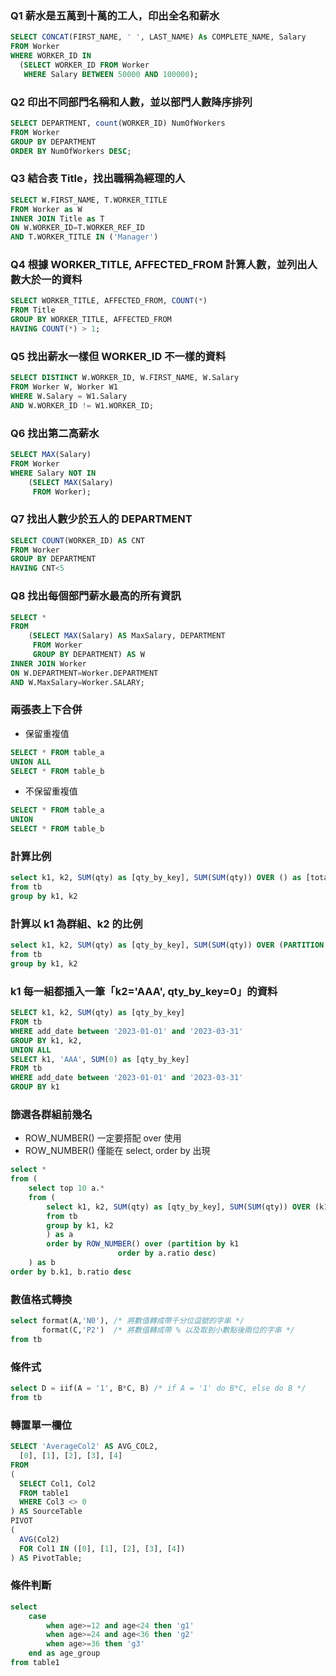 ### Q1 薪水是五萬到十萬的工人，印出全名和薪水
```sql
SELECT CONCAT(FIRST_NAME, ' ', LAST_NAME) As COMPLETE_NAME, Salary
FROM Worker 
WHERE WORKER_ID IN 
  (SELECT WORKER_ID FROM Worker 
   WHERE Salary BETWEEN 50000 AND 100000);
```
### Q2 印出不同部門名稱和人數，並以部門人數降序排列
```sql
SELECT DEPARTMENT, count(WORKER_ID) NumOfWorkers 
FROM Worker 
GROUP BY DEPARTMENT 
ORDER BY NumOfWorkers DESC;
```
### Q3 結合表 Title，找出職稱為經理的人
```sql
SELECT W.FIRST_NAME, T.WORKER_TITLE
FROM Worker as W
INNER JOIN Title as T
ON W.WORKER_ID=T.WORKER_REF_ID
AND T.WORKER_TITLE IN ('Manager')
```
### Q4 根據 WORKER_TITLE, AFFECTED_FROM 計算人數，並列出人數大於一的資料
```sql
SELECT WORKER_TITLE, AFFECTED_FROM, COUNT(*)
FROM Title
GROUP BY WORKER_TITLE, AFFECTED_FROM
HAVING COUNT(*) > 1;
```
### Q5 找出薪水一樣但 WORKER_ID 不一樣的資料
```sql
SELECT DISTINCT W.WORKER_ID, W.FIRST_NAME, W.Salary 
FROM Worker W, Worker W1 
WHERE W.Salary = W1.Salary 
AND W.WORKER_ID != W1.WORKER_ID;
```
### Q6 找出第二高薪水
```sql
SELECT MAX(Salary)
FROM Worker
WHERE Salary NOT IN 
	(SELECT MAX(Salary)
	 FROM Worker);
```
### Q7 找出人數少於五人的 DEPARTMENT
```sql
SELECT COUNT(WORKER_ID) AS CNT
FROM Worker
GROUP BY DEPARTMENT
HAVING CNT<5
```
### Q8 找出每個部門薪水最高的所有資訊
```sql
SELECT * 
FROM
	(SELECT MAX(Salary) AS MaxSalary, DEPARTMENT
	 FROM Worker
	 GROUP BY DEPARTMENT) AS W
INNER JOIN Worker
ON W.DEPARTMENT=Worker.DEPARTMENT
AND W.MaxSalary=Worker.SALARY;
```
### 兩張表上下合併
* 保留重複值
```sql
SELECT * FROM table_a
UNION ALL
SELECT * FROM table_b
```
* 不保留重複值
```sql
SELECT * FROM table_a
UNION
SELECT * FROM table_b
```
### 計算比例
```sql
select k1, k2, SUM(qty) as [qty_by_key], SUM(SUM(qty)) OVER () as [total_qty], SUM(qty) / SUM(SUM(qty)) OVER () AS [ratio]
from tb
group by k1, k2
```
### 計算以 k1 為群組、k2 的比例
```sql
select k1, k2, SUM(qty) as [qty_by_key], SUM(SUM(qty)) OVER (PARTITION BY k1) as [total_qty], SUM(qty) / SUM(SUM(qty)) OVER (PARTITION BY k1) AS [ratio]
from tb
group by k1, k2
```
### k1 每一組都插入一筆「k2='AAA', qty_by_key=0」的資料
```sql
SELECT k1, k2, SUM(qty) as [qty_by_key]
FROM tb
WHERE add_date between '2023-01-01' and '2023-03-31'
GROUP BY k1, k2,
UNION ALL
SELECT k1, 'AAA', SUM(0) as [qty_by_key]
FROM tb
WHERE add_date between '2023-01-01' and '2023-03-31'
GROUP BY k1
```

### 篩選各群組前幾名
* ROW_NUMBER() 一定要搭配 over 使用
* ROW_NUMBER() 僅能在 select, order by 出現
```sql
select *
from (
	select top 10 a.*
	from (
		select k1, k2, SUM(qty) as [qty_by_key], SUM(SUM(qty)) OVER (k1) as [total_qty], SUM(qty) / SUM(SUM(qty)) OVER (k1) AS [ratio]
		from tb 
		group by k1, k2
		) as a
		order by ROW_NUMBER() over (partition by k1
					    order by a.ratio desc)
	) as b
order by b.k1, b.ratio desc
```
### 數值格式轉換
```sql
select format(A,'N0'), /* 將數值轉成帶千分位逗號的字串 */
       format(C,'P2')  /* 將數值轉成帶 % 以及取到小數點後兩位的字串 */
from tb
```
### 條件式
```sql
select D = iif(A = '1', B*C, B) /* if A = '1' do B*C, else do B */
from tb
```
### 轉置單一欄位
```sql
SELECT 'AverageCol2' AS AVG_COL2,   
  [0], [1], [2], [3], [4]  
FROM  
(
  SELECT Col1, Col2   
  FROM table1
  WHERE Col3 <> 0
) AS SourceTable  
PIVOT  
(  
  AVG(Col2)  
  FOR Col1 IN ([0], [1], [2], [3], [4])  
) AS PivotTable; 
```
### 條件判斷
```sql
select   
    case   
        when age>=12 and age<24 then 'g1'  
        when age>=24 and age<36 then 'g2'  
        when age>=36 then 'g3'  
    end as age_group  
from table1
```
